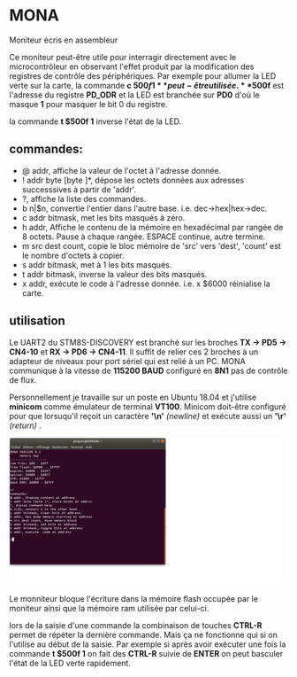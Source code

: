 MONA
====
Moniteur écris en assembleur

Ce moniteur peut-être utile pour interragir directement avec le microcontrôleur en observant l'effet produit par la modification des registres de 
contrôle des périphériques. Par exemple pour allumer la LED verte sur la carte, la commande **c $500f 1** peut-être utilisée. **$500f** est l'adresse du registre
**PD_ODR**  et la LED est branchée sur **PD0** d'où le masque **1** pour masquer le bit 0 du registre. 

la commande **t $500f 1** inverse l'état de la LED.
  
commandes:
----------
* @ addr, affiche la valeur de l'octet à l'adresse donnée.
* ! addr byte [byte ]*, dépose les octets données aux adresses successsives à partir de 'addr'.
* ?, affiche la liste des commandes.
* b n|$n, convertie l'entier dans l'autre base. i.e. dec->hex|hex->dec.
* c addr bitmask, met les bits masqués à zéro.
* h addr, Affiche le contenu de la mémoire en hexadécimal par rangée de 8 octets. Pause à chaque rangée. ESPACE continue, autre termine.
* m src dest count, copie le bloc mémoire de 'src' vers 'dest', 'count' est le nombre d'octets à copier.
* s addr bitmask, met à 1 les bits masqués.
* t addr bitmask, inverse la valeur des bits masqués.
* x addr, exécute le code à l'adresse donnée. i.e. x $6000 réinialise la carte. 

 utilisation
 -----------
 
  Le UART2 du STM8S-DISCOVERY est branché sur les broches **TX -> PD5 -> CN4-10** et **RX -> PD6 -> CN4-11**. Il suffit de relier ces 2 broches à un 
  adapteur de niveaux pour port sériel qui est relié à un PC. MONA communique à la vitesse de **115200 BAUD** configuré en **8N1** pas de contrôle de flux.
  
  Personnellement je travaille sur un poste en Ubuntu 18.04 et j'utilise **minicom** comme émulateur de terminal **VT100**. Minicom doit-être configuré 
  pour que lorsuqu'il reçoit un caractère **'\n'** *(newline)* et exécute aussi un **'\r'** *(return)* . 
  
  ![capture écran MONA](capture_ecran_mona.png)
  
  Le monniteur bloque l'écriture dans la mémoire flash occupée par le moniteur ainsi que la mémoire ram utilisée par celui-ci.
  
  lors de la saisie d'une commande la combinaison de touches **CTRL-R** permet de répéter la dernière commande. Mais ça ne fonctionne qui si on
  l'utilise au début de la saisie. Par exemple si après avoir exécuter une fois la commande **t $500f 1** on fait des **CTRL-R** suivie de **ENTER**
  on peut basculer l'état de la LED verte rapidement.
  
  

